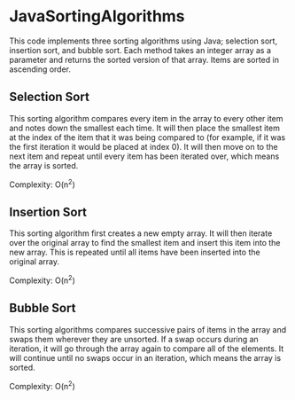 # JavaSortingAlgorithms
This code implements three sorting algorithms using Java; selection sort, insertion sort, and bubble sort. Each method takes an integer array as a parameter and returns the sorted version of that array. Items are sorted in ascending order. 

## Selection Sort
This sorting algorithm compares every item in the array to every other item and notes down the smallest each time. It will then place the smallest item at the index of the item that it was being compared to (for example, if it was the first iteration it would be placed at index 0). It will then move on to the next item and repeat until every item has been iterated over, which means the array is sorted.

Complexity: O(n<sup>2</sup>)

## Insertion Sort
This sorting algorithm first creates a new empty array. It will then iterate over the original array to find the smallest item and insert this item into the new array. This is repeated until all items have been inserted into the original array.

Complexity: O(n<sup>2</sup>)

## Bubble Sort
This sorting algorithms compares successive pairs of items in the array and swaps them wherever they are unsorted. If a swap occurs during an iteration, it will go through the array again to compare all of the elements. It will continue until no swaps occur in an iteration, which means the array is sorted.

Complexity: O(n<sup>2</sup>)
